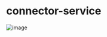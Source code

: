 # connector-service
![image](https://github.com/user-attachments/assets/1218878f-855d-4905-9d75-4769136b30a7)
